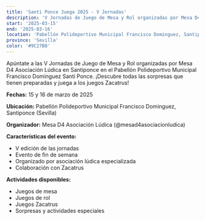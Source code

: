 ```yaml
---
title: 'Santi Ponce Juega 2025 - V Jornadas'
description: 'V Jornadas de Juego de Mesa y Rol organizadas por Mesa D4 Asociación Lúdica en Santiponce.'
start: '2025-03-15'
end: '2025-03-16'
location: 'Pabellón Polideportivo Municipal Francisco Dominguez, Santiponce, Sevilla'
province: 'Sevilla'
color: '#9C27B0'
---
```


Apúntate a las V Jornadas de Juego de Mesa y Rol organizadas por Mesa D4 Asociación Lúdica en Santiponce en el Pabellón Polideportivo Municipal Francisco Dominguez Santi Ponce. ¡Descubre todas las sorpresas que tienen preparadas y juega a los juegos Zacatrus!

**Fechas:** 15 y 16 de marzo de 2025

**Ubicación:** Pabellón Polideportivo Municipal Francisco Dominguez, Santiponce (Sevilla)

**Organizador:** Mesa D4 Asociación Lúdica (@mesad4asociacionludica)

**Características del evento:**
- V edición de las jornadas
- Evento de fin de semana
- Organizado por asociación lúdica especializada
- Colaboración con Zacatrus

**Actividades disponibles:**
- Juegos de mesa
- Juegos de rol
- Juegos Zacatrus
- Sorpresas y actividades especiales
